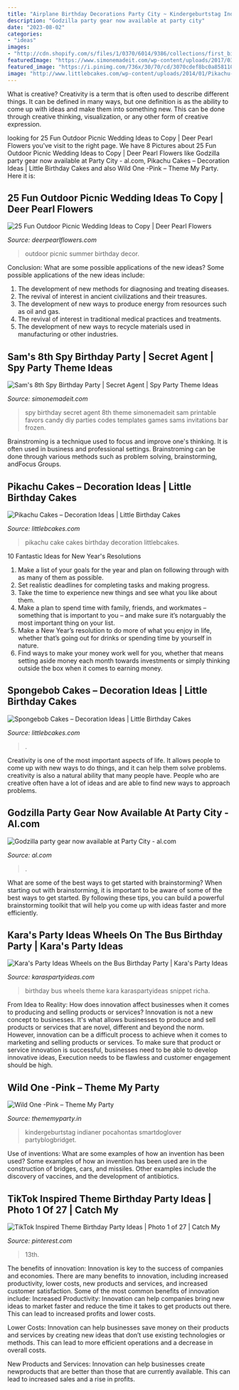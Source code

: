 ```yaml
---
title: "Airplane Birthday Decorations Party City ~ Kindergeburtstag Indianer Pocahontas Smartdoglover Partyblogbridget"
description: "Godzilla party gear now available at party city"
date: "2023-08-02"
categories:
- "ideas"
images:
- "http://cdn.shopify.com/s/files/1/0370/6014/9386/collections/first_birthday_invite-girls_1200x1200.jpg?v=1594125744"
featuredImage: "https://www.simonemadeit.com/wp-content/uploads/2017/03/Sams-8th-Spy-Birthday-Party-Real-Party.jpg"
featured_image: "https://i.pinimg.com/736x/30/70/cd/3070cdef8bc0a858110a936c2cd79638.jpg"
image: "http://www.littlebcakes.com/wp-content/uploads/2014/01/Pikachu-Cake-Images-1024x784.jpg"
---
```



What is creative?
Creativity is a term that is often used to describe different things. It can be defined in many ways, but one definition is as the ability to come up with ideas and make them into something new. This can be done through creative thinking, visualization, or any other form of creative expression.

	

		
looking for 25 Fun Outdoor Picnic Wedding Ideas to Copy | Deer Pearl Flowers you've visit to the right page. We have 8 Pictures about 25 Fun Outdoor Picnic Wedding Ideas to Copy | Deer Pearl Flowers like Godzilla party gear now available at Party City - al.com, Pikachu Cakes – Decoration Ideas | Little Birthday Cakes and also Wild One -Pink – Theme My Party. Here it is:
		
    
## 25 Fun Outdoor Picnic Wedding Ideas To Copy | Deer Pearl Flowers

<img loading=lazy src="http://www.deerpearlflowers.com/wp-content/uploads/2017/02/Summer-Outdoor-Picnic-Wedding-Ideas-1.jpg" onerror="this.onerror=null;this.src='https://tse3.mm.bing.net/th?id=OIP.Ges25WBJmka7Ccj0xG4IbgHaLH&amp;pid=15.1';" alt="25 Fun Outdoor Picnic Wedding Ideas to Copy | Deer Pearl Flowers">

_Source: deerpearlflowers.com_

>outdoor picnic summer birthday decor. 

	

Conclusion: What are some possible applications of the new ideas?
Some possible applications of the new ideas include:
1. The development of new methods for diagnosing and treating diseases. 
2. The revival of interest in ancient civilizations and their treasures. 
3. The development of new ways to produce energy from resources such as oil and gas. 
4. The revival of interest in traditional medical practices and treatments. 
5. The development of new ways to recycle materials used in manufacturing or other industries.

    
## Sam&#039;s 8th Spy Birthday Party | Secret Agent | Spy Party Theme Ideas

<img loading=lazy src="https://www.simonemadeit.com/wp-content/uploads/2017/03/Sams-8th-Spy-Birthday-Party-Real-Party.jpg" onerror="this.onerror=null;this.src='https://tse2.mm.bing.net/th?id=OIP.3U1wpRGKttUzIgT_mVHdLAHaID&amp;pid=15.1';" alt="Sam&#039;s 8th Spy Birthday Party | Secret Agent | Spy Party Theme Ideas">

_Source: simonemadeit.com_

>spy birthday secret agent 8th theme simonemadeit sam printable favors candy diy parties codes templates games sams invitations bar frozen. 

	

Brainstroming is a technique used to focus and improve one's thinking. It is often used in business and professional settings. Brainstroming can be done through various methods such as problem solving, brainstorming, andFocus Groups.

    
## Pikachu Cakes – Decoration Ideas | Little Birthday Cakes

<img loading=lazy src="http://www.littlebcakes.com/wp-content/uploads/2014/01/Pikachu-Cake-Images-1024x784.jpg" onerror="this.onerror=null;this.src='https://tse2.mm.bing.net/th?id=OIP.0obIqX27ccfJbJ6hkgT17QHaFq&amp;pid=15.1';" alt="Pikachu Cakes – Decoration Ideas | Little Birthday Cakes">

_Source: littlebcakes.com_

>pikachu cake cakes birthday decoration littlebcakes. 

	

10 Fantastic Ideas for New Year's Resolutions
1. Make a list of your goals for the year and plan on following through with as many of them as possible. 
2. Set realistic deadlines for completing tasks and making progress. 
3. Take the time to experience new things and see what you like about them. 
4. Make a plan to spend time with family, friends, and workmates – something that is important to you – and make sure it’s notarguably the most important thing on your list. 
5. Make a New Year’s resolution to do more of what you enjoy in life, whether that’s going out for drinks or spending time by yourself in nature. 
6. Find ways to make your money work well for you, whether that means setting aside money each month towards investments or simply thinking outside the box when it comes to earning money.

    
## Spongebob Cakes – Decoration Ideas | Little Birthday Cakes

<img loading=lazy src="https://www.littlebcakes.com/wp-content/uploads/2013/08/Spongebob-Birthday-Cakes.jpg" onerror="this.onerror=null;this.src='https://tse1.mm.bing.net/th?id=OIP.TxXzLd2sRevZpt4Ukv5PhQHaJ4&amp;pid=15.1';" alt="Spongebob Cakes – Decoration Ideas | Little Birthday Cakes">

_Source: littlebcakes.com_

>. 

	

Creativity is one of the most important aspects of life. It allows people to come up with new ways to do things, and it can help them solve problems. creativity is also a natural ability that many people have. People who are creative often have a lot of ideas and are able to find new ways to approach problems.

    
## Godzilla Party Gear Now Available At Party City - Al.com

<img loading=lazy src="https://www.al.com/resizer/VVrstNpe7PUU4Y4LCHNcubbQUYE=/1280x0/smart/advancelocal-adapter-image-uploads.s3.amazonaws.com/image.al.com/home/bama-media/width2048/img/bargain-mom/photo/godzilla-party-cityjpg-480b1d30dec77a64.jpg" onerror="this.onerror=null;this.src='https://tse1.mm.bing.net/th?id=OIP.k9bSQFzWCiUd9AeHoqxr3wHaGN&amp;pid=15.1';" alt="Godzilla party gear now available at Party City - al.com">

_Source: al.com_

>. 

	

What are some of the best ways to get started with brainstorming?
When starting out with brainstorming, it is important to be aware of some of the best ways to get started. By following these tips, you can build a powerful brainstorming toolkit that will help you come up with ideas faster and more efficiently.

    
## Kara&#039;s Party Ideas Wheels On The Bus Birthday Party | Kara&#039;s Party Ideas

<img loading=lazy src="https://karaspartyideas.com/wp-content/uploads/2018/03/Wheels-on-the-Bus-Birthday-Party-via-Karas-Party-Ideas-KarasPartyIdeas.com9_.jpg" onerror="this.onerror=null;this.src='https://tse4.mm.bing.net/th?id=OIP.BnSVPv2xB169F-cMqfeWawHaJ4&amp;pid=15.1';" alt="Kara&#039;s Party Ideas Wheels on the Bus Birthday Party | Kara&#039;s Party Ideas">

_Source: karaspartyideas.com_

>birthday bus wheels theme kara karaspartyideas snippet richa. 

	

From Idea to Reality: How does innovation affect businesses when it comes to producing and selling products or services?
Innovation is not a new concept to businesses. It's what allows businesses to produce and sell products or services that are novel, different and beyond the norm. However, innovation can be a difficult process to achieve when it comes to marketing and selling products or services. To make sure that product or service innovation is successful, businesses need to be able to develop innovative ideas, Execution needs to be flawless and customer engagement should be high.

    
## Wild One -Pink – Theme My Party

<img loading=lazy src="http://cdn.shopify.com/s/files/1/0370/6014/9386/collections/first_birthday_invite-girls_1200x1200.jpg?v=1594125744" onerror="this.onerror=null;this.src='https://tse4.mm.bing.net/th?id=OIP.p81A8XvsAqaA8tA_vtljDwHaHa&amp;pid=15.1';" alt="Wild One -Pink – Theme My Party">

_Source: thememyparty.in_

>kindergeburtstag indianer pocahontas smartdoglover partyblogbridget. 

	

Use of inventions: What are some examples of how an invention has been used?
Some examples of how an invention has been used are in the construction of bridges, cars, and missiles. Other examples include the discovery of vaccines, and the development of antibiotics.

    
## TikTok Inspired Theme Birthday Party Ideas | Photo 1 Of 27 | Catch My

<img loading=lazy src="https://i.pinimg.com/736x/30/70/cd/3070cdef8bc0a858110a936c2cd79638.jpg" onerror="this.onerror=null;this.src='https://tse2.mm.bing.net/th?id=OIP.49nPiu0J0ONEMxO0850egwHaJ3&amp;pid=15.1';" alt="TikTok Inspired Theme Birthday Party Ideas | Photo 1 of 27 | Catch My">

_Source: pinterest.com_

>13th. 

	

The benefits of innovation:
Innovation is key to the success of companies and economies. There are many benefits to innovation, including increased productivity, lower costs, new products and services, and increased customer satisfaction. Some of the most common benefits of innovation include: 
Increased Productivity: Innovation can help companies bring new ideas to market faster and reduce the time it takes to get products out there. This can lead to increased profits and lower costs. 

Lower Costs: Innovation can help businesses save money on their products and services by creating new ideas that don’t use existing technologies or methods. This can lead to more efficient operations and a decrease in overall costs. 

New Products and Services: Innovation can help businesses create newproducts that are better than those that are currently available. This can lead to increased sales and a rise in profits.

